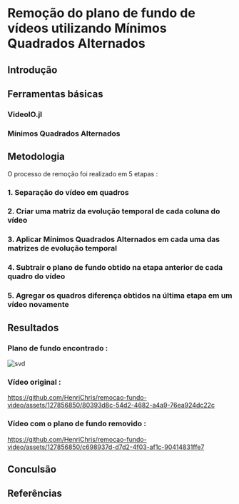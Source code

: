 # Remoção do plano de fundo de vídeos utilizando Mínimos Quadrados Alternados

## Introdução

## Ferramentas básicas

### VideoIO.jl
### Mínimos Quadrados Alternados

## Metodologia
O processo de remoção foi realizado em 5 etapas :
### 1. Separação do vídeo em quadros
### 2. Criar uma matriz da evolução temporal de cada coluna do vídeo
### 3. Aplicar Mínimos Quadrados Alternados em cada uma das matrizes de evolução temporal
### 4. Subtrair o plano de fundo obtido na etapa anterior de cada quadro do vídeo
### 5. Agregar os quadros diferença obtidos na última etapa em um vídeo novamente

## Resultados

### Plano de fundo encontrado :
![svd](https://github.com/HenriChris/remocao-fundo-video/assets/127856850/9ea60bad-75f3-4aec-85cd-50bd616ee7ef)

### Vídeo original :
https://github.com/HenriChris/remocao-fundo-video/assets/127856850/80393d8c-54d2-4682-a4a9-76ea924dc22c
### Vídeo com o plano de fundo removido :
https://github.com/HenriChris/remocao-fundo-video/assets/127856850/c698937d-d7d2-4f03-af1c-90414831ffe7

## Conculsão

## Referências
